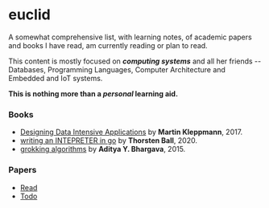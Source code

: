 # euclid

A somewhat comprehensive list, with learning notes, of academic papers and books I have read, am currently reading or plan to read.  

This content is mostly focused on ***computing systems*** and all her friends -- Databases, Programming Languages, Computer Architecture and Embedded and IoT systems.

**This is nothing more than a _personal_ learning aid.**

### Books
* [Designing Data Intensive Applications](books/Designing%20Data%20Intensive%20Application.md) by **Martin Kleppmann**, 2017.
* [writing an INTEPRETER in go](books/writing%20an%20INTERPRETER%20in%20go.md) by **Thorsten Ball**, 2020.
* [grokking algorithms]() by **Aditya Y. Bhargava**, 2015.

### Papers
* [Read](papers%20I%20have%20read.md)
* [Todo](todo.md)

<!-- Inspired by [jeffrey-xiao](https://github.com/jeffrey-xiao/papers), [keyvanakbary](https://github.com/keyvanakbary/learning-notes) and [hellerve](https://github.com/hellerve/ptolemy) -->

